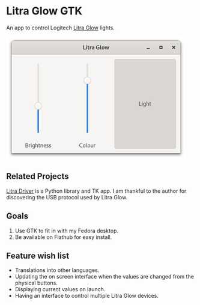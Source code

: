 # Litra Glow GTK

An app to control Logitech
[Litra Glow](https://www.logitech.com/en-gb/products/lighting/litra-glow.946-000002.html)
lights.

![Litra Glow screenshot. A slider for brightness, a slider for colour and an on off button.](Screenshot_from_2022-09-01.png)

## Related Projects

[Litra Driver](https://github.com/kharyam/litra-driver) is a Python library and
TK app. I am thankful to the author for discovering the USB protocol used by
Litra Glow.

## Goals

1. Use GTK to fit in with my Fedora desktop.
2. Be available on Flathub for easy install.

## Feature wish list

- Translations into other languages.
- Updating the on screen interface when the values are changed from the physical
  buttons.
- Displaying current values on launch.
- Having an interface to control multiple Litra Glow devices.
